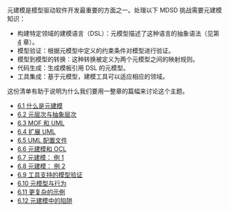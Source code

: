 元建模是模型驱动软件开发最重要的方面之一。处理以下 MDSD 挑战需要元建模知识：

* 构建特定领域的建模语言（DSL）：元模型描述了这种语言的抽象语法（见第 [4](../ch4/0.md) 章）。
* 模型验证：根据元模型中定义的约束条件对模型进行验证。
* 模型到模型的转换：这种转换被定义为两个元模型之间的映射规则。
* 代码生成：生成模板引用 DSL 的元模型。
* 工具集成：基于元模型，建模工具可以适应相应的领域。

这份清单有助于说明为什么我们要用一整章的篇幅来讨论这个主题。

* [6.1 什么是元建模](1.md)
* [6.2 元层次与抽象层次](2.md)
* [6.3 MOF 和 UML](3.md)
* [6.4 扩展 UML](4.md)
* [6.5 UML 配置文件](5.md)
* [6.6 元建模和 OCL](6.md)
* [6.7 元建模： 例 1](7.md)
* [6.8 元建模： 例 2](8.md)
* [6.9 工具支持的模型验证](9.md)
* [6.10 元模型与行为](10.md)
* [6.11 更复杂的示例](11.md)
* [6.12 元建模中的陷阱](12.md)
